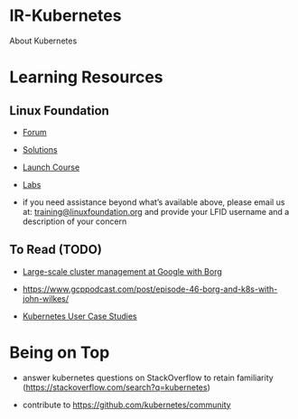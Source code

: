 # IR-Kubernetes
About Kubernetes

# Learning Resources

## Linux Foundation

- [Forum](https://www.linux.com/forums/lfs258-class-forum)

- [Solutions](https://training.linuxfoundation.org/cm/LFS258/)

- [Launch Course](https://training.linuxfoundation.org/portal)

- [Labs](https://lms.quickstart.com/custom/858487/LFS258-Labs_V_2018-02-15.pdf)

- if you need assistance beyond what’s available above, please email us at: training@linuxfoundation.org and provide your LFID username and a description of your concern

## To Read (TODO)

- [Large-scale cluster management at Google with Borg](https://research.google.com/pubs/pub43438.html)

- https://www.gcppodcast.com/post/episode-46-borg-and-k8s-with-john-wilkes/



- [Kubernetes User Case Studies](https://kubernetes.io/case-studies/)


# Being on Top

- answer kubernetes questions on StackOverflow to retain familiarity (https://stackoverflow.com/search?q=kubernetes)

- contribute to https://github.com/kubernetes/community
